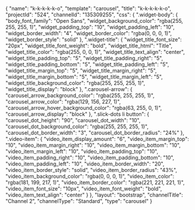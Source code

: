 {
    "name": "k-k-k-k-k-o",
    "template": "carousel",
    "title": "k-k-k-k-k-o",
    "projectId": "524",
    "channelId": "135309255",
    "css": {
        ".widget-body": {
            "body_font_family": "Open Sans",
            "widget_background_color": "rgba(255, 255, 255, 1)",
            "widget_padding_top": "10",
            "widget_padding_left": "10",
            "widget_border_width": "4",
            "widget_border_color": "rgba(0, 0, 0, 1)",
            "widget_border_style": "solid"
        },
        ".widget-title": {
            "widget_title_font_size": "20px",
            "widget_title_font_weight": "bold",
            "widget_title_html": "Title",
            "widget_title_color": "rgba(255, 0, 0, 1)",
            "widget_title_text_align": "center",
            "widget_title_padding_top": "5",
            "widget_title_padding_right": "5",
            "widget_title_padding_bottom": "5",
            "widget_title_padding_left": "5",
            "widget_title_margin_top": "5",
            "widget_title_margin_right": "5",
            "widget_title_margin_bottom": "5",
            "widget_title_margin_left": "5",
            "widget_title_background_color": "rgba(255, 255, 255, 1)",
            "widget_title_display": "block"
        },
        ".carousel-arrow": {
            "carousel_arrow_background_color": "rgba(255, 255, 255, 1)",
            "carousel_arrow_color": "rgba(129, 156, 227, 1)",
            "carousel_arrow_hover_background_color": "rgba(63, 255, 0, 1)",
            "carousel_arrow_display": "block"
        },
        ".slick-dots li button": {
            "carousel_dot_height": "90",
            "carousel_dot_width": "10",
            "carousel_dot_background_color": "rgba(255, 255, 255, 1)",
            "carousel_dot_border_width": "3",
            "carousel_dot_border_radius": "24%"
        },
        ".video-item": {
            "video_item_display_amount": "6",
            "video_item_margin_top": "10",
            "video_item_margin_right": "10",
            "video_item_margin_bottom": "10",
            "video_item_margin_left": "10",
            "video_item_padding_top": "10",
            "video_item_padding_right": "10",
            "video_item_padding_bottom": "10",
            "video_item_padding_left": "10",
            "video_item_border_width": "20",
            "video_item_border_style": "solid",
            "video_item_border_radius": "43%",
            "video_item_background_color": "rgba(0, 0, 0, 1)",
            "video_item_color": "rgba(181, 199, 217, 1)",
            "video_item_border_color": "rgba(221, 221, 221, 1)",
            "video_item_font_size": "10px",
            "video_item_font_weight": "bold",
            "video_item_text_align": "center"
        }
    },
    "layout": "bootstrap",
    "channelTitle": "Channel 2",
    "channelType": "Standard",
    "type": "carousel"
}